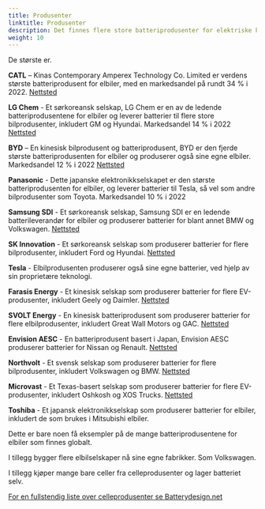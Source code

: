 ```yaml
---
title: Produsenter
linktitle: Produsenter
description: Det finnes flere store batteriprodusenter for elektriske kjøretøy (EV) globalt.
weight: 10
---
```

<!-- markdownlint-disable MD033 -->

De største er.

**CATL** – Kinas Contemporary Amperex Technology Co. Limited er verdens største batteriprodusent for elbiler, med en markedsandel på rundt 34 % i 2022. [Nettsted](https://www.catl.com/en/)

**LG Chem** - Et sørkoreansk selskap, LG Chem er en av de ledende batteriprodusentene for elbiler og leverer batterier til flere store bilprodusenter, inkludert GM og Hyundai. Markedsandel 14 % i 2022 [Nettsted](https://www.lgchem.com/)

**BYD** – En kinesisk bilprodusent og batteriprodusent, BYD er den fjerde største batteriprodusenten for elbiler og produserer også sine egne elbiler. Markedsandel 12 % i 2022 [Nettsted](https://www.bydglobal.com/)

**Panasonic** - Dette japanske elektronikkselskapet er den største batteriprodusenten for elbiler, og leverer batterier til Tesla, så vel som andre bilprodusenter som Toyota. Markedsandel 10 % i 2022

**Samsung SDI** - Et sørkoreansk selskap, Samsung SDI er en ledende batterileverandør for elbiler og produserer batterier for blant annet BMW og Volkswagen. [Nettsted](https://www.samsungsdi.com/)

**SK Innovation** - Et sørkoreansk selskap som produserer batterier for flere bilprodusenter, inkludert Ford og Hyundai.
[Nettsted](https://www.skinnovation.com/)

**Tesla** - Elbilprodusenten produserer også sine egne batterier, ved hjelp av sin proprietære teknologi.

**Farasis Energy** - Et kinesisk selskap som produserer batterier for flere EV-produsenter, inkludert Geely og Daimler. [Nettsted](https://www.farasis-energy.com/)

**SVOLT Energy** - En kinesisk batteriprodusent som produserer batterier for flere elbilprodusenter, inkludert Great Wall Motors og GAC. [Nettsted](https://svolt-eu.com/)

**Envision AESC** - En batteriprodusent basert i Japan, Envision AESC produserer batterier for Nissan og Renault. [Nettsted](https://www.envision-aesc.com/en/)

**Northvolt** - Et svensk selskap som produserer batterier for flere bilprodusenter, inkludert Volkswagen og BMW. [Nettsted](https://northvolt.com/)

**Microvast** - Et Texas-basert selskap som produserer batterier for flere EV-produsenter, inkludert Oshkosh og XOS Trucks. [Nettsted](https://microvast.com/)

**Toshiba** - Et japansk elektronikkselskap som produserer batterier for elbiler, inkludert de som brukes i Mitsubishi elbiler.

Dette er bare noen få eksempler på de mange batteriprodusentene for elbiler som finnes globalt.

I tillegg bygger flere elbilselskaper nå sine egne fabrikker. Som Volkswagen.

I tillegg kjøper mange bare celler fra celleprodusenter og lager batteriet selv.

[For en fullstendig liste over celleprodusenter se Batterydesign.net](https://www.batterydesign.net/battery-cell/cell-manufacturers/)
